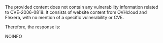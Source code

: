 The provided content does not contain any vulnerability information related to CVE-2006-0818. It consists of website content from OVHcloud and Flexera, with no mention of a specific vulnerability or CVE.

Therefore, the response is:

NOINFO